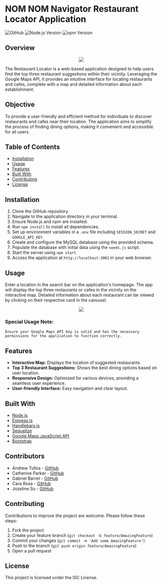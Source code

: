 # NOM NOM Navigator Restaurant Locator Application

![GitHub](https://img.shields.io/github/license/your-username/your-repo)
![Node.js Version](https://img.shields.io/badge/node-%3E%3D%2012.0.0-brightgreen)
![npm Version](https://img.shields.io/badge/npm-%3E%3D%206.0.0-blue)

## Overview

<!-- ![Home Landing Page](./public/images/Home.png) -->
<p align="center">
<img src="./public/images/Home.png" width="auto" height="auto">
</p>

The Restaurant Locator is a web-based application designed to help users find the top three restaurant suggestions within their vicinity. Leveraging the Google Maps API, it provides an intuitive interface for locating restaurants and cafes, complete with a map and detailed information about each establishment.

## Objective

To provide a user-friendly and efficient method for individuals to discover restaurants and cafes near their location. The application aims to simplify the process of finding dining options, making it convenient and accessible for all users.

## Table of Contents

- [Installation](#installation)
- [Usage](#usage)
- [Features](#features)
- [Built With](#built-with)
- [Contributing](#contributing)
- [License](#license)

## Installation

1. Clone the GitHub repository.
2. Navigate to the application directory in your terminal.
3. Ensure Node.js and npm are installed.
4. Run `npm install` to install all dependencies.
5. Set up environment variables in a `.env` file including `SESSION_SECRET` and `GOOGLE_API_KEY`.
6. Create and configure the MySQL database using the provided schema.
7. Populate the database with initial data using the `seeds.js` script.
8. Start the server using `npm start`.
9. Access the application at `http://localhost:3001` in your web browser.

## Usage

Enter a location in the search bar on the application's homepage. The app will display the top three restaurants or cafes in the vicinity on the interactive map. Detailed information about each restaurant can be viewed by clicking on their respective card in the carousel.

<p align="center">
    <img src="./public/images/Restaurants.png" width="auto" height="auto">
</p>

### Special Usage Note:

    Ensure your Google Maps API key is valid and has the necessary permissions for the application to function correctly.

## Features

- **Interactive Map:** Displays the location of suggested restaurants.
- **Top 3 Restaurant Suggestions:** Shows the best dining options based on user location.
- **Responsive Design:** Optimized for various devices, providing a seamless user experience.
- **User-friendly Interface:** Easy navigation and clear layout.

## Built With

- [Node.js](https://nodejs.org/en/)
- [Express.js](https://expressjs.com/)
- [Handlebars.js](https://handlebarsjs.com/)
- [Sequelize](https://sequelize.org/)
- [Google Maps JavaScript API](https://developers.google.com/maps/documentation/javascript/overview)
- [Bootstrap](https://getbootstrap.com/)

## Contributors

- Andrew Tullos - [GitHub](https://github.com/AndrewTullos)
- Catherine Parker - [GitHub](https://github.com/caparker23)
- Gabriel Barret - [GitHub](https://github.com/g-barrett)
- Cara Rosa - [GitHub](https://github.com/CaraRosa)
- Jozeline Su - [GitHub](https://github.com/JozelineSu)

## Contributing

Contributions to improve the project are welcome. Please follow these steps:

1. Fork the project
2. Create your feature branch (`git checkout -b feature/AmazingFeature`)
3. Commit your changes (`git commit -m 'Add some AmazingFeature'`)
4. Push to the branch (`git push origin feature/AmazingFeature`)
5. Open a pull request

## License

This project is licensed under the ISC License.
